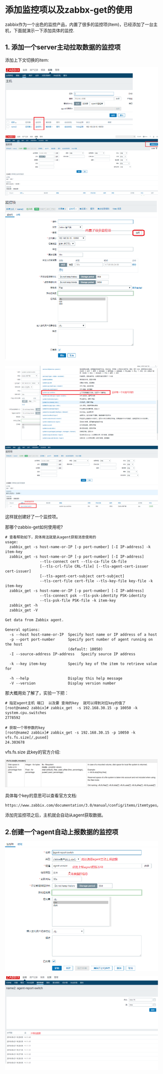 # 添加监控项以及zabbx-get的使用

zabbix作为一个出色的监控产品，内置了很多的监控项(Item)，已经添加了一台主机，下面就演示一下添加具体的监控.

## 1. 添加一个server主动拉取数据的监控项

添加上下文切换的item:

![](../../image/zabbix/14.png)

![](../../image/zabbix/15.png)

![](../../image/zabbix/16.png)

![](../../image/zabbix/17.png)

![](../../image/zabbix/18.png)

这样就创建好了一个监控项。

那哪个zabbix-get如何使用呢?

```shell
# 查看帮助如下，具体用法就是从agent获取消息使用的
usage:
  zabbix_get -s host-name-or-IP [-p port-number] [-I IP-address] -k item-key
  zabbix_get -s host-name-or-IP [-p port-number] [-I IP-address]
                --tls-connect cert --tls-ca-file CA-file
                [--tls-crl-file CRL-file] [--tls-agent-cert-issuer cert-issuer]
                [--tls-agent-cert-subject cert-subject]
                --tls-cert-file cert-file --tls-key-file key-file -k item-key
  zabbix_get -s host-name-or-IP [-p port-number] [-I IP-address]
                --tls-connect psk --tls-psk-identity PSK-identity
                --tls-psk-file PSK-file -k item-key
  zabbix_get -h
  zabbix_get -V

Get data from Zabbix agent.

General options:
  -s --host host-name-or-IP  Specify host name or IP address of a host
  -p --port port-number      Specify port number of agent running on the host
                             (default: 10050)
  -I --source-address IP-address   Specify source IP address

  -k --key item-key          Specify key of the item to retrieve value for

  -h --help                  Display this help message
  -V --version               Display version number
```

那大概用处了解了，实验一下把：

```shell
# 指定agent主机 端口  以及要 查询的key  就可以得到对应key的值了
[root@name2 zabbix]# zabbix_get  -s 192.168.30.15 -p 10050 -k system.cpu.switches
2778592

# 获取一个带参数的key
[root@name2 zabbix]# zabbix_get -s 192.168.30.15 -p 10050 -k vfs.fs.size[/,pused]
24.303678
```

vfs.fs.size 此key的官方介绍:

![](../../image/zabbix/19.png)

具体每个key的意思可以查看官方文档:

```shell
https://www.zabbix.com/documentation/3.0/manual/config/items/itemtypes/zabbix_agent
```

添加完监控项之后，主机就会自动从agent获取数据。

## 2.创建一个agent自动上报数据的监控项

![](../../image/zabbix/20.png)

![](../../image/zabbix/21.png)

